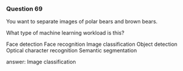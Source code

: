 ### Question 69

You want to separate images of polar bears and brown bears.

What type of machine learning workload is this?

Face detection
Face recognition
Image classification
Object detection
Optical character recognition
Semantic segmentation

answer: Image classification

